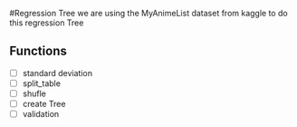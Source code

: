 #Regression Tree
we are using the MyAnimeList dataset from kaggle to do this regression Tree
## Functions
- [ ] standard deviation
- [ ] split_table
- [ ] shufle
- [ ] create Tree
- [ ] validation
